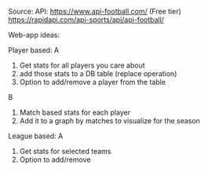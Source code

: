 
Source:
API:
https://www.api-football.com/ (Free tier)
https://rapidapi.com/api-sports/api/api-football/

Web-app ideas:

Player based:
A
1. Get stats for all players you care about
2. add those stats to a DB table (replace operation)
3. Option to add/remove a player from the table

B 
1. Match based stats for each player
2. Add it to a graph by matches to visualize for the season

League based:
A
1. Get stats for selected teams
2. Option to add/remove 